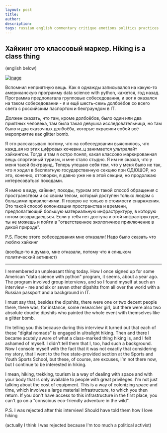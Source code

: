 ```yaml
---
layout: post
title: 
author:
description: 
tags: russian english commentary critique emotions politics practices 
---
```


## Хайкинг это классовый маркер. Hiking is a class thing

(english below)

[![inage]( https://www.abbotsfordcycles.com.au/wp-content/uploads/2023/06/LP256.jpg 'some woman and some dipshit posing as hikers')](https://www.abbotsfordcycles.com.au/wp-content/uploads/2023/06/LP256.jpg)

Вспомнил неприятную вещь. Как я однажды записывался на какую-то американскую программу data science with python, кажется, год назад. Программа предполагала групповые собеседования, и вот я оказался на таком собеседовании - я и ещё шесть-семь долбоёбов со всего света с российским паспортом и бекграундом в IT.  

Должен сказать, что там, кроме долбоёбов, было один или два приятных человека, там была такая девушка исследовательница, но там было и два сказочных долбоёба, которые окрасили собой всё мероприятие как glitter bomb.

Я это рассказываю потому, что на собеседовании выяснилось, что кажд_ая из этих цифровых кочевни_ц занимается ультралайт хайкингом. Тогда и там я остро понял, какая классово маркированная вещь спортивный туризм, и мне стало стыдно. Я им не сказал, что у меня такой бэкграунд. Теперь утешаю себя тем, что у меня было не так, что я ходил в бесплатную государственную секцию при СДЮШОР, но это, конечно, отговорки, я давно уже не в этой секции, но продолжаю интересоваться походами.

Я имею в виду, хайкинг, походы, туризм это такой способ обращения с пространством и со своим телом, который доступен только людям с большими привилегиями. Я говорю не только о стоимости снаряжения. Это такой способ колонизации пространства и времени, предполагающий большую материальную инфраструктуру, в которую потом возвращаешься. Если у тебя нет доступа к этой инфраструктуре, ты не можешь и пойти в "ответственное экологичное приключение в дикой природе".

P.S. После этого собеседования мне отказали! Надо было сказать что люблю хайкинг

(вообще-то я думаю, мне отказали, потому что я слишком политический активист) 

---

I remembered an unpleasant thing today. How I once signed up for some American "data science with python" program, it seems, about a year ago. The program involved group interviews, and so I found myself at such an interview - me and six or seven other dipshits from all over the world with a Russian passport and a background in IT.

I must say that, besides the dipshits, there were one or two decent people there, there was, for instance, some researcher girl, but there were also two absolute douche dipshits who painted the whole event with themselves like a glitter bomb.

I’m telling you this because during this interview it turned out that each of these "digital nomads" is engaged in ultralight hiking. Then and there I became acutely aware of what a class-marked thing hiking is, and I felt ashamed of myself. I didn’t tell them that I, too, had such a background. Now I console myself with the fact that it was not exactly that considering my story, that I went to the free state-provided section at the Sports and Youth Sports School, but these, of course, are excuses, I’m not there now, but I continue to be interested in hiking.

I mean, hiking, trekking, tourism is a way of dealing with space and with your body that is only available to people with great privileges. I'm not just talking about the cost of equipment. This is a way of colonizing space and time, which involves a large material infrastructure, to which you then return. If you don't have access to this infrastructure in the first place, you can't go on a "conscious eco-friendly adventure in the wild".

P.S. I was rejected after this interview! Should have told them how I love hiking

(actually I think I was rejected because I'm too much a political activist)
